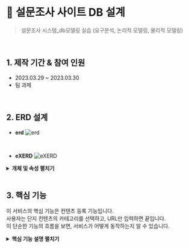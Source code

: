 # :pushpin: 설문조사 사이트 DB 설계
> 설문조사 시스템_db모델링 실습 (요구분석, 논리적 모델링, 물리적 모델링) 

</br>

## 1. 제작 기간 & 참여 인원
- 2023.03.29 ~ 2023.03.30
- 팀 과제

</br>

## 2. ERD 설계

* **erd** 
![erd](https://github.com/Vida0822/Survey_DBModeling/assets/132312673/58e8d030-3de1-404e-8b4c-fdf6ecdceb54)
<br>

* **eXERD**
![eXERD](https://github.com/Vida0822/Survey_DBModeling/assets/132312673/662b0a87-c099-48c6-a754-15c370b468a8)

<details>
<summary><b> 개체 및 속성 펼치기 </b></summary>
<div markdown="1">
<br>  
1. 설문조사(t_Poll) : [설문코드], 질문, 시작일 , 종료일 , 답변 항목수 , 총 참여자수, 작성일, 작성자(관리자코드) <br>
2. 설문항목(t_PollSub) : [답변항목SEQ], 답변항목, 답변항목선택수 , 설문코드(외래키) 		<br>
3. 회원 : [회원코드] , 회원ID, 비밀번호, 회원명, 휴대폰, 주소 <br>
4. 투표자(t_Voter): [투표코드], 사용자이름, 투표일, 설문코드(외래키) , 답변항목코드(외래키) , 회원코드 (외래키) <br>
5. 관리자 : [관리자코드], 관리자ID, 관리자명, 비밀번호, 휴대폰, 주소 <br>

</div>
</details>
<br>

## 3. 핵심 기능
이 서비스의 핵심 기능은 컨텐츠 등록 기능입니다.  
사용자는 단지 컨텐츠의 카테고리를 선택하고, URL만 입력하면 끝입니다.  
이 단순한 기능의 흐름을 보면, 서비스가 어떻게 동작하는지 알 수 있습니다.  

<details>
<summary><b>핵심 기능 설명 펼치기</b></summary>
<div markdown="1">

### 4.1. 전체 흐름
![](https://zuminternet.github.io/images/portal/post/2019-04-22-ZUM-Pilot-integer/flow1.png)

### 4.2. 사용자 요청
![](https://zuminternet.github.io/images/portal/post/2019-04-22-ZUM-Pilot-integer/flow_vue.png)

- **URL 정규식 체크** :pushpin: [코드 확인](https://github.com/Integerous/goQuality/blob/b587bbff4dce02e3bec4f4787151a9b6fa326319/frontend/src/components/PostInput.vue#L67)
  - Vue.js로 렌더링된 화면단에서, 사용자가 등록을 시도한 URL의 모양새를 정규식으로 확인합니다.
  - URL의 모양새가 아닌 경우, 에러 메세지를 띄웁니다.

- **Axios 비동기 요청** :pushpin: [코드 확인]()
  - URL의 모양새인 경우, 컨텐츠를 등록하는 POST 요청을 비동기로 날립니다.

### 4.3. Controller

![](https://zuminternet.github.io/images/portal/post/2019-04-22-ZUM-Pilot-integer/flow_controller.png)

- **요청 처리** :pushpin: [코드 확인](https://github.com/Integerous/goQuality/blob/b2c5e60761b6308f14eebe98ccdb1949de6c4b99/src/main/java/goQuality/integerous/controller/PostRestController.java#L55)
  - Controller에서는 요청을 화면단에서 넘어온 요청을 받고, Service 계층에 로직 처리를 위임합니다.

- **결과 응답** :pushpin: [코드 확인]()
  - Service 계층에서 넘어온 로직 처리 결과(메세지)를 화면단에 응답해줍니다.


